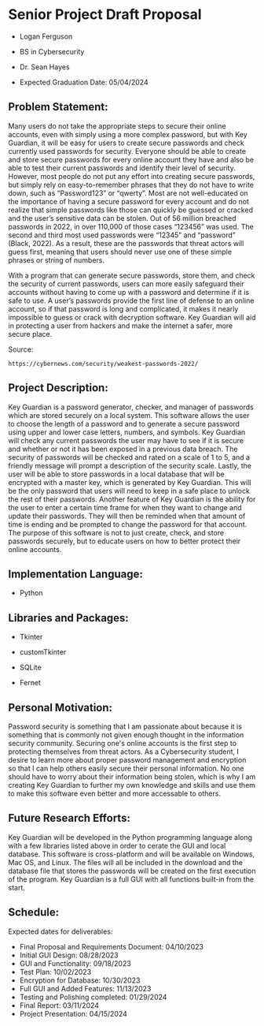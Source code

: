 # Senior Project Draft Proposal


- Logan Ferguson
  
- BS in Cybersecurity

- Dr. Sean Hayes

- Expected Graduation Date: 05/04/2024


## Problem Statement:

Many users do not take the appropriate steps to secure their online accounts, even with simply using a more complex password, but with Key Guardian, it will be easy for users to create secure passwords and check currently used passwords for security. Everyone should be able to create and store secure passwords for every online account they have and also be able to test their current passwords and identify their level of security. However, most people do not put any effort into creating secure passwords, but simply rely on easy-to-remember phrases that they do not have to write down, such as “Password123” or “qwerty”. Most are not well-educated on the importance of having a secure password for every account and do not realize that simple passwords like those can quickly be guessed or cracked and the user’s sensitive data can be stolen. Out of 56 million breached passwords in 2022, in over 110,000 of those cases “123456” was used. The second and third most used passwords were “12345” and “password” (Black, 2022). As a result, these are the passwords that threat actors will guess first, meaning that users should never use one of these simple phrases or string of numbers.

With a program that can generate secure passwords, store them, and check the security of current passwords, users can more easily safeguard their accounts without having to come up with a password and determine if it is safe to use. A user’s passwords provide the first line of defense to an online account, so if that password is long and complicated, it makes it nearly impossible to guess or crack with decryption software. Key Guardian will aid in protecting a user from hackers and make the internet a safer, more secure place.

Source:
	
    https://cybernews.com/security/weakest-passwords-2022/


## Project Description:

Key Guardian is a password generator, checker, and manager of passwords which are stored securely on a local system. This software allows the user to choose the length of a password and to generate a secure password using upper and lower case letters, numbers, and symbols. Key Guardian will check any current passwords the user may have to see if it is secure and whether or not it has been exposed in a previous data breach. The security of passwords will be checked and rated on a scale of 1 to 5, and a friendly message will prompt a description of the security scale. Lastly, the user will be able to store passwords in a local database that will be encrypted with a master key, which is generated by Key Guardian. This will be the only password that users will need to keep in a safe place to unlock the rest of their passwords. Another feature of Key Guardian is the ability for the user to enter a certain time frame for when they want to change and update their passwords. They will then be reminded when that amount of time is ending and be prompted to change the password for that account. The purpose of this software is not to just create, check, and store passwords securely, but to educate users on how to better protect their online accounts. 


## Implementation Language:
- Python


## Libraries and Packages:
- Tkinter

- customTkinter

- SQLite

- Fernet


## Personal Motivation:

Password security is something that I am passionate about because it is something that is commonly not given enough thought in the information security community. Securing one's online accounts is the first step to protecting themselves from threat actors. As a Cybersecurity student, I desire to learn more about proper password management and encryption so that I can help others easily secure their personal information. No one should have to worry about their information being stolen, which is why I am creating Key Guardian to further my own knowledge and skills and use them to make this software even better and more accessable to others.

## Future Research Efforts:

Key Guardian will be developed in the Python programming language along with a few libraries listed above in order to cerate the GUI and local database. This software is cross-platform and will be available on Windows, Mac OS, and Linux. The files will all be included in the download and the database file that stores the passwords will be created on the first execution of the program. Key Guardian is a full GUI with all functions built-in from the start. 


## Schedule:

Expected dates for deliverables:
	
- Final Proposal and Requirements Document: 	04/10/2023
- Initial GUI Design: 				08/28/2023
- GUI and Functionality:			09/18/2023
- Test Plan:					10/02/2023
- Encryption for Database:			10/30/2023
- Full GUI and Added Features:			11/13/2023
- Testing and Polishing completed:		01/29/2024
- Final Report:					03/11/2024
- Project Presentation:				04/15/2024
